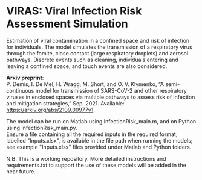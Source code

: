 # VIRAS: Viral Infection Risk Assessment Simulation

Estimation of viral contamination in a confined space and risk of infection for individuals.
The model simulates the transmission of a respiratory virus through the fomite, close contact (large respiratory droplets) and aerosol pathways. Discrete events such as cleaning, individuals entering and leaving a confined space, and touch events are also considered. <br/>

**Arxiv preprint**:\
P. Demis, I. De Mel, H. Wragg, M. Short, and O. V. Klymenko, “A semi-continuous model for transmission of SARS-CoV-2 and other respiratory viruses in enclosed spaces via multiple pathways to assess risk of infection and mitigation strategies,” Sep. 2021. Available: https://arxiv.org/abs/2109.00977v1. <br/>

The model can be run on Matlab using InfectionRisk_main.m, and on Python using InfectionRisk_main.py. <br/> 
Ensure a file containing all the required inputs in the required format, labelled "Inputs.xlsx", is available in the file path when running the models; see example "Inputs.xlsx" files provided under Matlab and Python folders. <br/>

N.B. This is a working repository. More detailed instructions and requirements.txt to support the use of these models will be added in the near future.


